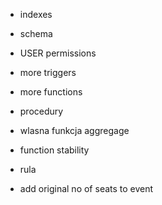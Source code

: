 * indexes
* schema
* USER permissions

* more triggers
* more functions
* procedury
* wlasna funkcja aggregage
* function stability
* rula

* add original no of seats to event

<!-- 
tabele
* zrobic cos z on delete cascade

triggery jako checki
* trigger co sprarwdza ze artysta nie moze byc na dwoch eventach w tym samym czasie (przy insert do event_artist)

inne triggery (nie jako checki)
* populowanie evailable seats na podstawie max_seats (przy insert  event)
* jeszcze cos...
* moze jakis "event trigger" (DDL)

funckje
* usuwanie eventu
* liczenie ceny na podstawie event_id i owner_id
* wlasna funkcja agregująca
* zrobic funkcje na kupowanie biletu zamiast triggera
* funckja na usuwanie biletu
* funckja na usuwanie eventu
* funckja na usuwanie lokalizacji
* artysta odwoluje event
* cos z ustawieniem stability

procedura
* jedna z funkcji niech bedzie procedura
* ogolnie cos z explicit tranzakcja

query
* fetch
* cursor
* upsert
* window funciton
 -->

<!-- JUZ UZYTE

* inner join, left join
* views
* materialized views
* triggery
* rule
* funkcje
* paginacja (OFFSET I LIMIT)
* CTE (common table expression)
* aggregacja (array_agg, json, count...)
* lateral join
* subquery
* age, extract, type cast
  -->